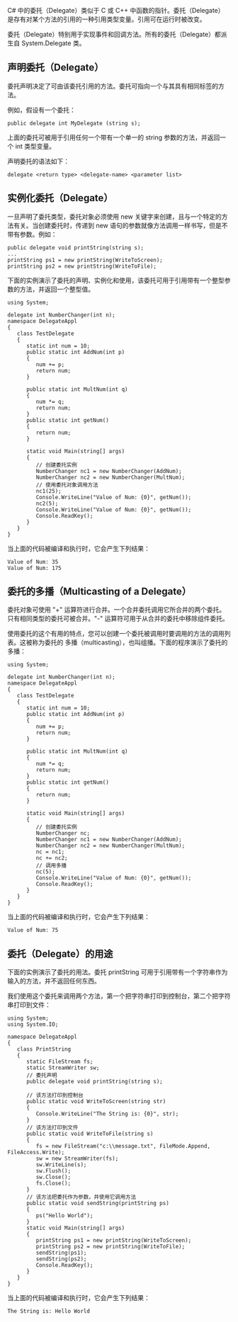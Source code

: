 C# 中的委托（Delegate）类似于 C 或 C++ 中函数的指针。委托（Delegate） 是存有对某个方法的引用的一种引用类型变量。引用可在运行时被改变。

委托（Delegate）特别用于实现事件和回调方法。所有的委托（Delegate）都派生自 System.Delegate 类。

## 声明委托（Delegate）
委托声明决定了可由该委托引用的方法。委托可指向一个与其具有相同标签的方法。

例如，假设有一个委托：
```
public delegate int MyDelegate (string s);
```
上面的委托可被用于引用任何一个带有一个单一的 string 参数的方法，并返回一个 int 类型变量。

声明委托的语法如下：
```
delegate <return type> <delegate-name> <parameter list>
```
## 实例化委托（Delegate）
一旦声明了委托类型，委托对象必须使用 new 关键字来创建，且与一个特定的方法有关。当创建委托时，传递到 new 语句的参数就像方法调用一样书写，但是不带有参数。例如：
```
public delegate void printString(string s);
...
printString ps1 = new printString(WriteToScreen);
printString ps2 = new printString(WriteToFile);
```
下面的实例演示了委托的声明、实例化和使用，该委托可用于引用带有一个整型参数的方法，并返回一个整型值。
```
using System;

delegate int NumberChanger(int n);
namespace DelegateAppl
{
   class TestDelegate
   {
      static int num = 10;
      public static int AddNum(int p)
      {
         num += p;
         return num;
      }

      public static int MultNum(int q)
      {
         num *= q;
         return num;
      }
      public static int getNum()
      {
         return num;
      }

      static void Main(string[] args)
      {
         // 创建委托实例
         NumberChanger nc1 = new NumberChanger(AddNum);
         NumberChanger nc2 = new NumberChanger(MultNum);
         // 使用委托对象调用方法
         nc1(25);
         Console.WriteLine("Value of Num: {0}", getNum());
         nc2(5);
         Console.WriteLine("Value of Num: {0}", getNum());
         Console.ReadKey();
      }
   }
}
```
当上面的代码被编译和执行时，它会产生下列结果：
```
Value of Num: 35
Value of Num: 175
```
## 委托的多播（Multicasting of a Delegate）
委托对象可使用 "+" 运算符进行合并。一个合并委托调用它所合并的两个委托。只有相同类型的委托可被合并。"-" 运算符可用于从合并的委托中移除组件委托。

使用委托的这个有用的特点，您可以创建一个委托被调用时要调用的方法的调用列表。这被称为委托的 多播（multicasting），也叫组播。下面的程序演示了委托的多播：
```
using System;

delegate int NumberChanger(int n);
namespace DelegateAppl
{
   class TestDelegate
   {
      static int num = 10;
      public static int AddNum(int p)
      {
         num += p;
         return num;
      }

      public static int MultNum(int q)
      {
         num *= q;
         return num;
      }
      public static int getNum()
      {
         return num;
      }

      static void Main(string[] args)
      {
         // 创建委托实例
         NumberChanger nc;
         NumberChanger nc1 = new NumberChanger(AddNum);
         NumberChanger nc2 = new NumberChanger(MultNum);
         nc = nc1;
         nc += nc2;
         // 调用多播
         nc(5);
         Console.WriteLine("Value of Num: {0}", getNum());
         Console.ReadKey();
      }
   }
}
```
当上面的代码被编译和执行时，它会产生下列结果：
```
Value of Num: 75
```
## 委托（Delegate）的用途
下面的实例演示了委托的用法。委托 printString 可用于引用带有一个字符串作为输入的方法，并不返回任何东西。

我们使用这个委托来调用两个方法，第一个把字符串打印到控制台，第二个把字符串打印到文件：
```
using System;
using System.IO;

namespace DelegateAppl
{
   class PrintString
   {
      static FileStream fs;
      static StreamWriter sw;
      // 委托声明
      public delegate void printString(string s);

      // 该方法打印到控制台
      public static void WriteToScreen(string str)
      {
         Console.WriteLine("The String is: {0}", str);
      }
      // 该方法打印到文件
      public static void WriteToFile(string s)
      {
         fs = new FileStream("c:\\message.txt", FileMode.Append, FileAccess.Write);
         sw = new StreamWriter(fs);
         sw.WriteLine(s);
         sw.Flush();
         sw.Close();
         fs.Close();
      }
      // 该方法把委托作为参数，并使用它调用方法
      public static void sendString(printString ps)
      {
         ps("Hello World");
      }
      static void Main(string[] args)
      {
         printString ps1 = new printString(WriteToScreen);
         printString ps2 = new printString(WriteToFile);
         sendString(ps1);
         sendString(ps2);
         Console.ReadKey();
      }
   }
}
```
当上面的代码被编译和执行时，它会产生下列结果：
```
The String is: Hello World
```